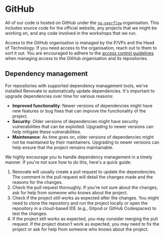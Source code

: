 # GitHub

All of our code is hosted on GitHub under the [`np-overflow`](https://github.com/np-overflow) organisation. This includes source code for the official website, any projects that we might be working on, and any code involved in the workshops that we run.

Access to the GitHub organisation is managed by the P/VPs and the Head of Technology. If you need access to the organisation, reach out to them to sort it out. You are encouraged to adhere to the [access control guidelines](/admin/access-control#GitHub) when managing access to the GitHub organisation and its repositories.

## Dependency management

For repositories with supported dependency management tools, we've installed Renovate to automatically update dependencies. It's important to upgrade dependencies over time for various reasons:

- **Improved functionality**: Newer versions of dependencies might have new features or bug fixes that can improve the functionality of the project.
- **Security**: Older versions of dependencies might have security vulnerabilities that can be exploited. Upgrading to newer versions can help mitigate these vulnerabilities.
- **Maintenance**: As time goes on, older versions of dependencies might not be maintained by their maintainers. Upgrading to newer versions can help ensure that the project remains maintainable.

We highly encourage you to handle dependency management in a timely manner. If you're not sure how to do this, here's a quick guide:

1. Renovate will usually create a pull request to update the dependencies. The comment in the pull request will detail the changes made and the reasons for the changes.
2. Check the pull request thoroughly. If you're not sure about the changes, ask for help from someone who knows about the project.
3. Check if the project still works as expected after the changes. You might need to clone the repository and run the project locally or open the repository in a cloud-based IDE (e.g., Gitpod or GitHub Codespaces) to test the changes.
4. If the project still works as expected, you may consider merging the pull request. If the project doesn't work as expected, you may need to fix the project or ask for help from someone who knows about the project.
